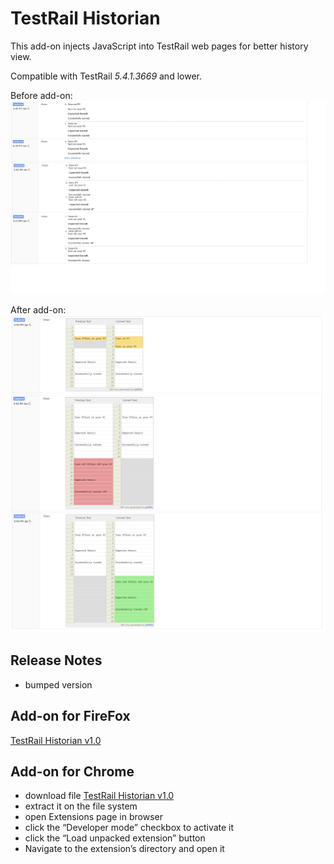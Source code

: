 # TestRail Historian
This add-on injects JavaScript into TestRail web pages for better history view. 

Compatible with TestRail *5.4.1.3669* and lower.

Before add-on: 
![before](Before.png)

After add-on:
![after](After.png)

## Release Notes
* bumped version

## Add-on for FireFox
[TestRail Historian v1.0](https://addons.mozilla.org/cs/firefox/addon/testrail-historian/)

## Add-on for Chrome
* download file [TestRail Historian v1.0](https://github.com/cernyjan/TestRail-Historian/testrail_historian-1.0-an+fx.xpi)
* extract it on the file system
* open Extensions page in browser
* click the “Developer mode” checkbox to activate it
* click the “Load unpacked extension” button
* Navigate to the extension’s directory and open it